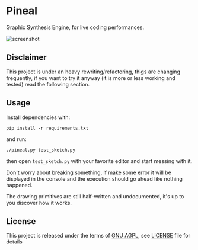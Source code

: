 Pineal
======

Graphic Synthesis Engine, for live coding performances.

![screenshot](http://i.imgur.com/gfOUlRE.png)


Disclaimer
----------

This project is under an heavy rewriting/refactoring, thigs are changing
frequently, if you want to try it anyway (it is more or less working and
tested) read the following section.


Usage
-----

Install dependencies with:

```
pip install -r requirements.txt
```

and run:

```
./pineal.py test_sketch.py
```

then open `test_sketch.py` with your favorite editor and start messing with it.

Don't worry about breaking something, if make some error it will be displayed
in the console and the execution should go ahead like nothing happened.

The drawing primitives are still half-written and undocumented, it's up to you
discover how it works.


License
-------
This project is released under the terms of [GNU
AGPL](http://www.gnu.org/licenses/agpl-3.0.html), see [LICENSE](LICENSE) file
for details
